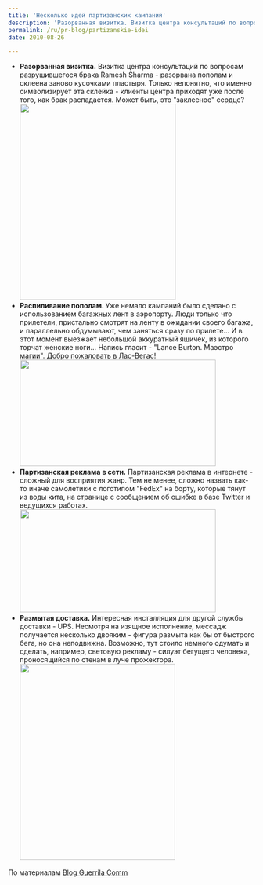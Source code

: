 ```yaml
---
title: 'Несколько идей партизанских кампаний'
description: 'Разорванная визитка. Визитка центра консультаций по вопросам разрушившегося брака Ramesh Sharma - разорвана пополам и склеена заново кусочками пластыря. Только непонятно, что именно символизирует эта склейка - клиенты центра приходят уже после того, как брак распадается. Может быть, это &quot;заклееное&quot; сердце?'
permalink: /ru/pr-blog/partizanskie-idei
date: 2010-08-26

---
```


<ul>
<li><strong>Разорванная визитка.</strong> Визитка центра консультаций по вопросам разрушившегося брака Ramesh Sharma  - разорвана пополам и склеена заново кусочками пластыря. Только непонятно, что именно символизирует эта склейка - клиенты центра приходят уже после того, как брак распадается. Может быть, это "заклееное" сердце?
<img src="{{ site.assets }}/upload/rameshsharma.jpg" alt="" class="post__img" width="318" height="400"></li>
<li><strong>Распиливание пополам. </strong>Уже немало кампаний было сделано с использованием багажных лент в аэропорту. Люди только что прилетели, пристально смотрят на ленту в ожидании своего багажа, и параллельно обдумывают, чем заняться сразу по прилете... И в этот момент выезжает небольшой аккуратный ящичек, из которого торчат женские ноги... Напись гласит - "Lance Burton. Маэстро магии". Добро пожаловать в Лас-Вегас!
<img src="{{ site.assets }}/upload/6a00d834519bc269e20133f3064c8d970b-580wi.jpg" alt="" class="post__img" width="400" height="217"></li>
<li><strong>Партизанская реклама в сети.</strong> Партизанская реклама в интернете - сложный для восприятия жанр. Тем не менее, сложно назвать как-то иначе самолетики с логотипом "FedEx" на борту, которые тянут из воды кита, на странице с сообщением об ошибке в базе Twitter и ведущихся работах.
<img src="{{ site.assets }}/upload/whale_errorfedex.jpg" alt="" class="post__img" width="400" height="210"></li>
<li><strong>Размытая доставка.</strong> Интересная инсталляция для другой службы доставки - UPS. Несмотря на изящное исполнение, мессадж получается несколько двояким - фигура размыта как бы от быстрого бега, но она неподвижна. Возможно, тут стоило немного одумать и сделать, например, световую рекламу - силуэт бегущего человека, проносящийся по стенам в луче прожектора.
<img src="{{ site.assets }}/upload/upsexpress.jpg" alt="" class="post__img" width="317" height="400"></li>
</ul>

По материалам <a href="http://blog.guerrillacomm.com/">Blog Guerrila Comm</a>

